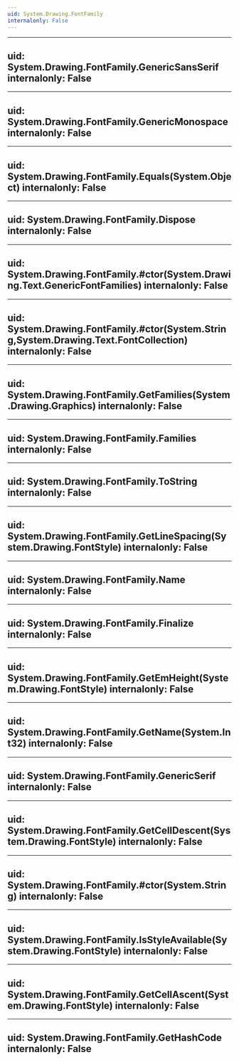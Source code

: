```yaml
---
uid: System.Drawing.FontFamily
internalonly: False
---
```


---
uid: System.Drawing.FontFamily.GenericSansSerif
internalonly: False
---

---
uid: System.Drawing.FontFamily.GenericMonospace
internalonly: False
---

---
uid: System.Drawing.FontFamily.Equals(System.Object)
internalonly: False
---

---
uid: System.Drawing.FontFamily.Dispose
internalonly: False
---

---
uid: System.Drawing.FontFamily.#ctor(System.Drawing.Text.GenericFontFamilies)
internalonly: False
---

---
uid: System.Drawing.FontFamily.#ctor(System.String,System.Drawing.Text.FontCollection)
internalonly: False
---

---
uid: System.Drawing.FontFamily.GetFamilies(System.Drawing.Graphics)
internalonly: False
---

---
uid: System.Drawing.FontFamily.Families
internalonly: False
---

---
uid: System.Drawing.FontFamily.ToString
internalonly: False
---

---
uid: System.Drawing.FontFamily.GetLineSpacing(System.Drawing.FontStyle)
internalonly: False
---

---
uid: System.Drawing.FontFamily.Name
internalonly: False
---

---
uid: System.Drawing.FontFamily.Finalize
internalonly: False
---

---
uid: System.Drawing.FontFamily.GetEmHeight(System.Drawing.FontStyle)
internalonly: False
---

---
uid: System.Drawing.FontFamily.GetName(System.Int32)
internalonly: False
---

---
uid: System.Drawing.FontFamily.GenericSerif
internalonly: False
---

---
uid: System.Drawing.FontFamily.GetCellDescent(System.Drawing.FontStyle)
internalonly: False
---

---
uid: System.Drawing.FontFamily.#ctor(System.String)
internalonly: False
---

---
uid: System.Drawing.FontFamily.IsStyleAvailable(System.Drawing.FontStyle)
internalonly: False
---

---
uid: System.Drawing.FontFamily.GetCellAscent(System.Drawing.FontStyle)
internalonly: False
---

---
uid: System.Drawing.FontFamily.GetHashCode
internalonly: False
---

